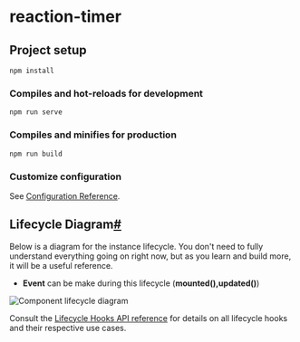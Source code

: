 # reaction-timer

## Project setup

```
npm install
```

### Compiles and hot-reloads for development

```
npm run serve
```

### Compiles and minifies for production

```
npm run build
```

### Customize configuration

See [Configuration Reference](https://cli.vuejs.org/config/).

## Lifecycle Diagram[#](https://vuejs.org/guide/essentials/lifecycle.html#lifecycle-diagram)

Below is a diagram for the instance lifecycle. You don't need to fully understand everything going on right now, but as you learn and build more, it will be a useful reference.

- **Event** can be make during this lifecycle (**mounted(),updated()**)

![Component lifecycle diagram](https://vuejs.org/assets/lifecycle.16e4c08e.png)

Consult the [Lifecycle Hooks API reference](https://vuejs.org/api/options-lifecycle.html) for details on all lifecycle hooks and their respective use cases.
